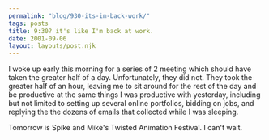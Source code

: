 ```yaml
---
permalink: "blog/930-its-im-back-work/"
tags: posts
title: 9:30? it's like I'm back at work.
date: 2001-09-06
layout: layouts/post.njk
---
```


I woke up early this morning for a series of 2 meeting which should have taken the greater half of a day. Unfortunately, they did not. They took the greater half of an hour, leaving me to sit around for the rest of the day and be productive at the same things I was productive with yesterday, including but not limited to setting up several online portfolios, bidding on jobs, and replying the the dozens of emails that collected while I was sleeping. 

Tomorrow is Spike and Mike's Twisted Animation Festival. I can't wait.